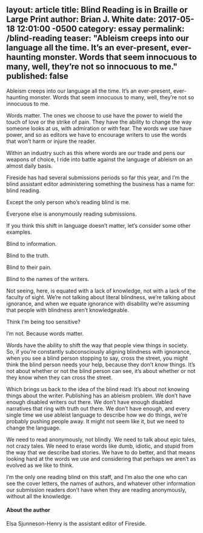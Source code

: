 layout: article
title:  Blind Reading is in Braille or Large Print
author: Brian J. White
date:   2017-05-18 12:01:00 -0500
category: essay
permalink: /blind-reading
teaser: "Ableism creeps into our language all the time. It’s an ever-present, ever-haunting monster. Words that seem innocuous to many, well, they’re not so innocuous to me."
published: false
---

Ableism creeps into our language all the time. It’s an ever-present, ever-haunting monster. Words that seem innocuous to many, well, they’re not so innocuous to me.

Words matter. The ones we choose to use have the power to wield the touch of love or the strike of pain. They have the ability to change the way someone looks at us, with admiration or with fear. The words we use have power, and so as editors we have to encourage writers to use the words that won’t harm or injure the reader.

Within an industry such as this where words are our trade and pens our weapons of choice, I ride into battle against  the language of ableism on an almost daily basis.

Fireside has had several submissions periods so far this year, and I’m the blind assistant editor administering something the business has a name for: blind reading.

Except the only person who’s reading blind is me.

Everyone else is anonymously reading submissions.

If you think this shift in language doesn’t matter, let’s consider some other examples.

Blind to information.

Blind to the truth.

Blind to their pain.

Blind to the names of the writers.

Not seeing, here, is equated with a lack of knowledge, not with a lack of the faculty of sight. We’re not talking about literal blindness, we’re talking about ignorance, and when we equate ignorance with disability we’re assuming that people with blindness aren’t knowledgeable.

Think I’m being too sensitive?

I’m not. Because words matter.

Words have the ability to shift the way that people view things in society. So, if you’re constantly subconsciously aligning blindness with ignorance, when you see a blind person stopping to say, cross the street, you might think the blind person needs your help, because they don’t _know_ things. It’s not about whether or not the blind person can see, it’s about whether or not they know when they can cross the street.

Which brings us back to the idea of the blind read: It’s about not knowing things about the writer.
Publishing has an ableism problem. We don’t have enough disabled writers out there. We don’t have enough disabled narratives that ring with truth out there. We don’t have enough, and every single time we use ableist language to describe how we do things, we’re probably pushing people away. It might not seem like it, but we need to change the language.

We need to read anonymously, not blindly. We need to talk about epic tales, not crazy tales. We need to erase words like dumb, idiotic, and stupid from the way that we describe bad stories.
We have to do better, and that means looking hard at the words we use and considering that perhaps we aren’t as evolved as we like to think.

I’m the only one reading blind on this staff, and I’m also the one who can see the cover letters, the names of authors, and whatever other information our submission readers don’t have when they are reading anonymously, without all the knowledge.  

#### About the author

Elsa Sjunneson-Henry is the assistant editor of Fireside.
